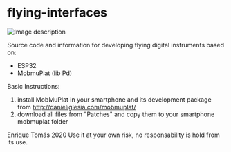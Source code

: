 # flying-interfaces

![Image description](http://www.laboralcentrodearte.org/es/educacion/taller-de-instrumentos-musicales-digitales-voladores/leadImage_preview)

Source code and information for developing flying digital instruments based on:

- ESP32 
- MobmuPlat (lib Pd)

Basic Instructions:

1) install MobMuPlat in your smartphone and its development package from http://danieliglesia.com/mobmuplat/
2) download all files from "Patches" and copy them to your smartphone mobmuplat folder


Enrique Tomás 2020
Use it at your own risk, no responsability is hold from its use. 
